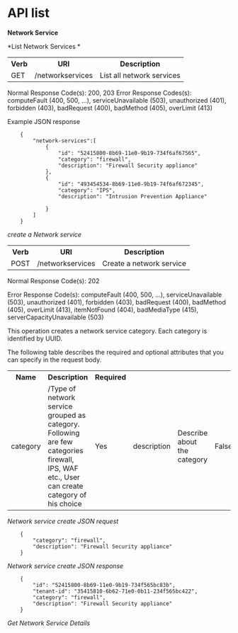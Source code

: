 **API list**
============

**Network Service**

*List Network Services *

<table>
	<tr>
		<th>Verb</th><th>URI</th><th>Description</th>
	</tr>
	<tr>
		<td>GET</td><td>/networkservices</td><td>List all network services</td>
	</tr>
</table>

Normal Response Code(s): 200, 203
Error Response Codes(s): computeFault (400, 500, …), serviceUnavailable (503), unauthorized (401), forbidden (403), badRequest (400), badMethod (405), overLimit (413)

Example JSON response

```
	{
		"network-services":[
			{
				"id": "52415800-8b69-11e0-9b19-734f6af67565",
				"category": "firewall",
				"description": "Firewall Security appliance"
			},
			{
				"id": "493454534-8b69-11e0-9b19-74f6af672345",
				"category": "IPS",
				"description": "Intrusion Prevention Appliance"
				
			}
		]
	}
```

*create a Network service*

<table>
	<tr>
		<th>Verb</th><th>URI</th><th>Description</th>
	</tr>
	<tr>
		<td>POST</td><td>/networkservices</td><td>Create a network service</td>
	</tr>
</table>

Normal Response Code(s): 202

Error Response Code(s): computeFault (400, 500, …), serviceUnavailable (503), unauthorized (401), forbidden (403), badRequest (400), badMethod (405), overLimit (413), itemNotFound (404), badMediaType (415), serverCapacityUnavailable (503)

This operation creates a network service category. Each category is identified by UUID.

The following table describes the required and optional attributes that you can specify in the request body.

<table>
	<tr>
		<th>Name</th><th>Description</th><th>Required</th>
	</tr>
	<tr>
		<td>category</td><td>/Type of network service grouped as category. Following are few categories firewall, IPS, WAF etc., User can create category of his choice </td><td>Yes</td>
		<td>description</td><td>Describe about the category</td><td>False</td>
	</tr>
</table>

*Network service create JSON request*

```
	{
		"category": "firewall",
		"description": "Firewall Security appliance"
	}
```

*Network service create JSON response*

```
	{
		"id": "52415800-8b69-11e0-9b19-734f565bc83b",
		"tenant-id": "35415810-6b62-71e0-0b11-234f565bc422",
		"category": "firewall",
		"description": "Firewall Security appliance"
	}
```

*Get Network Service Details*
